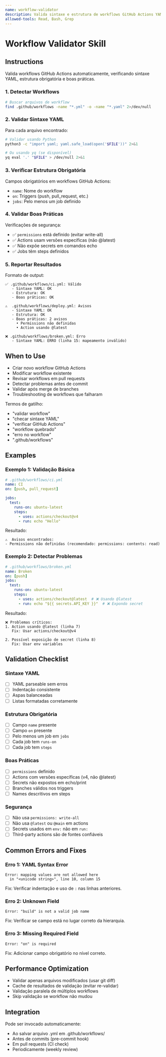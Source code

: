 ```yaml
---
name: workflow-validator
description: Valida sintaxe e estrutura de workflows GitHub Actions YAML. Use quando criar, modificar ou revisar arquivos de workflow, verificar erros de sintaxe, validar boas práticas em .github/workflows.
allowed-tools: Read, Bash, Grep
---
```


# Workflow Validator Skill

## Instructions

Valida workflows GitHub Actions automaticamente, verificando sintaxe YAML, estrutura obrigatória e boas práticas.

### 1. Detectar Workflows

```bash
# Buscar arquivos de workflow
find .github/workflows -name "*.yml" -o -name "*.yaml" 2>/dev/null
```

### 2. Validar Sintaxe YAML

Para cada arquivo encontrado:

```bash
# Validar usando Python
python3 -c "import yaml; yaml.safe_load(open('$FILE'))" 2>&1

# Ou usando yq (se disponível)
yq eval '.' "$FILE" > /dev/null 2>&1
```

### 3. Verificar Estrutura Obrigatória

Campos obrigatórios em workflows GitHub Actions:
- `name`: Nome do workflow
- `on`: Triggers (push, pull_request, etc.)
- `jobs`: Pelo menos um job definido

### 4. Validar Boas Práticas

Verificações de segurança:
- ✅ `permissions` está definido (evitar write-all)
- ✅ Actions usam versões específicas (não @latest)
- ✅ Não expõe secrets em comandos echo
- ✅ Jobs têm steps definidos

### 5. Reportar Resultados

Formato de output:

```
✅ .github/workflows/ci.yml: Válido
   - Sintaxe YAML: OK
   - Estrutura: OK
   - Boas práticas: OK

⚠️  .github/workflows/deploy.yml: Avisos
   - Sintaxe YAML: OK
   - Estrutura: OK
   - Boas práticas: 2 avisos
     • Permissions não definidas
     • Action usando @latest

❌ .github/workflows/broken.yml: Erro
   - Sintaxe YAML: ERRO (linha 15: mapeamento inválido)
```

## When to Use

- Criar novo workflow GitHub Actions
- Modificar workflow existente
- Revisar workflows em pull requests
- Detectar problemas antes de commit
- Validar após merge de branches
- Troubleshooting de workflows que falharam

Termos de gatilho:
- "validar workflow"
- "checar sintaxe YAML"
- "verificar GitHub Actions"
- "workflow quebrado"
- "erro no workflow"
- ".github/workflows"

## Examples

### Exemplo 1: Validação Básica

```yaml
# .github/workflows/ci.yml
name: CI
on: [push, pull_request]

jobs:
  test:
    runs-on: ubuntu-latest
    steps:
      - uses: actions/checkout@v4
      - run: echo "Hello"
```

Resultado:
```
⚠️  Avisos encontrados:
- Permissions não definidas (recomendado: permissions: contents: read)
```

### Exemplo 2: Detectar Problemas

```yaml
# .github/workflows/broken.yml
name: Broken
on: [push]
jobs:
  test:
    runs-on: ubuntu-latest
    steps:
      - uses: actions/checkout@latest  # ❌ Usando @latest
      - run: echo "${{ secrets.API_KEY }}"  # ❌ Expondo secret
```

Resultado:
```
❌ Problemas críticos:
1. Action usando @latest (linha 7)
   Fix: Usar actions/checkout@v4

2. Possível exposição de secret (linha 8)
   Fix: Usar env variables
```

## Validation Checklist

### Sintaxe YAML
- [ ] YAML parseable sem erros
- [ ] Indentação consistente
- [ ] Aspas balanceadas
- [ ] Listas formatadas corretamente

### Estrutura Obrigatória
- [ ] Campo `name` presente
- [ ] Campo `on` presente
- [ ] Pelo menos um job em `jobs`
- [ ] Cada job tem `runs-on`
- [ ] Cada job tem `steps`

### Boas Práticas
- [ ] `permissions` definido
- [ ] Actions com versões específicas (v4, não @latest)
- [ ] Secrets não expostos em echo/print
- [ ] Branches válidos nos triggers
- [ ] Names descritivos em steps

### Segurança
- [ ] Não usa `permissions: write-all`
- [ ] Não usa `@latest` ou `@main` em actions
- [ ] Secrets usados em `env:` não em `run:`
- [ ] Third-party actions são de fontes confiáveis

## Common Errors and Fixes

### Erro 1: YAML Syntax Error

```
Error: mapping values are not allowed here
  in "<unicode string>", line 10, column 15
```

Fix: Verificar indentação e uso de `:` nas linhas anteriores.

### Erro 2: Unknown Field

```
Error: "build" is not a valid job name
```

Fix: Verificar se campo está no lugar correto da hierarquia.

### Erro 3: Missing Required Field

```
Error: "on" is required
```

Fix: Adicionar campo obrigatório no nível correto.

## Performance Optimization

- Validar apenas arquivos modificados (usar git diff)
- Cache de resultados de validação (evitar re-validar)
- Validação paralela de múltiplos workflows
- Skip validação se workflow não mudou

## Integration

Pode ser invocado automaticamente:
- Ao salvar arquivo .yml em .github/workflows/
- Antes de commits (pre-commit hook)
- Em pull requests (CI check)
- Periodicamente (weekly review)
